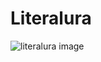 <h1> Literalura </h1>

![literalura image](https://github.com/escordigan/literalura/assets/149540525/270e7a90-7c3c-4374-a43b-edc81b03e4d1)

